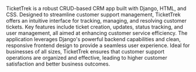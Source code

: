 TicketTrek is a robust CRUD-based CRM app built with Django, HTML, and CSS. Designed to streamline customer support management, TicketTrek offers an intuitive interface for tracking, managing, and resolving customer tickets. Key features include ticket creation, updates, status tracking, and user management, all aimed at enhancing customer service efficiency. The application leverages Django's powerful backend capabilities and clean, responsive frontend design to provide a seamless user experience. Ideal for businesses of all sizes, TicketTrek ensures that customer support operations are organized and effective, leading to higher customer satisfaction and better business outcomes.
